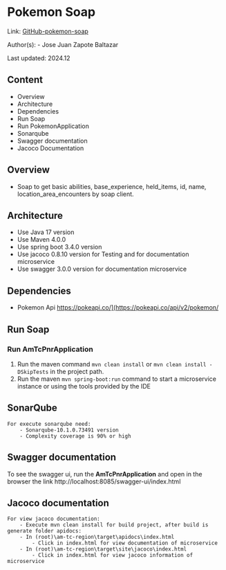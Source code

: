 # Pokemon Soap

Link: [GitHub-pokemon-soap](https://github.com/PMSXAA/pokemon)

Author(s): - Jose Juan Zapote Baltazar

Last updated: 2024.12

## Content

- Overview
- Architecture
- Dependencies
- Run Soap
- Run PokemonApplication
- Sonarqube
- Swagger documentation
- Jacoco Documentation

## Overview

- Soap to get basic abilities, base_experience, held_items, id, name, location_area_encounters by soap client.

## Architecture

- Use Java 17 version
- Use Maven 4.0.0
- Use spring boot 3.4.0 version
- Use jacoco 0.8.10 version for Testing and for documentation microservice
- Use swagger 3.0.0 version for documentation microservice

## Dependencies

- Pokemon Api         https://pokeapi.co/](https://pokeapi.co/api/v2/pokemon/

## Run Soap

### Run AmTcPnrApplication

1. Run the maven command `mvn clean install` or `mvn clean install -DSkipTests` in the project path.
2. Run the maven `mvn spring-boot:run` command to start a microservice instance or using the tools provided by the IDE

## SonarQube

    For execute sonarqube need:
        - Sonarqube-10.1.0.73491 version
        - Complexity coverage is 90% or high

## Swagger documentation

To see the swagger ui, run the **AmTcPnrApplication** and open in the browser the
link http://localhost:8085/swagger-ui/index.html

## Jacoco documentation

    For view jacoco documentation:
        - Execute mvn clean install for build project, after build is generate folder apidocs:
        - In (root)\am-tc-region\target\apidocs\index.html
            - Click in index.html for view documentation of microservice
        - In (root)\am-tc-region\target\site\jacoco\index.html
            - Click in index.html for view jacoco information of microservice
